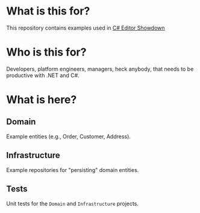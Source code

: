 # What is this for?

This repository contains examples used in [C# Editor Showdown](https://www.appshapes.com/csharp-ide-showdown)

# Who is this for?

Developers, platform engineers, managers, heck anybody, that needs to be productive with .NET and C#.

# What is here?

## Domain

Example entities (e.g., Order, Customer, Address).

## Infrastructure

Example repositories for "persisting" domain entities.

## Tests

Unit tests for the `Domain` and `Infrastructure` projects.